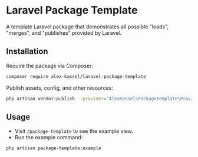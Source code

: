 # Laravel Package Template

A template Laravel package that demonstrates all possible "loads", "merges", and "publishes" provided by Laravel.

## Installation

Require the package via Composer:

```bash
composer require alex-kassel/laravel-package-template
```

Publish assets, config, and other resources:

```bash
php artisan vendor:publish --provider="AlexKassel\PackageTemplate\Providers\PackageTemplateServiceProvider"
```

## Usage

- Visit `/package-template` to see the example view.
- Run the example command:

```bash
php artisan package-template:example
```